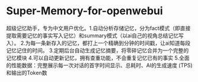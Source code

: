 # Super-Memory-for-openwebui
超级记忆助手，专为中文用户优化。1.自动分析存储记忆，分为fact模式（即直接提取需要记忆的事实写入记忆）和summary模式（以ai自己的视角总结记忆写入）。 2.为每一条新存入的记忆，都打上一个精确到分钟的时间戳，让ai知道每段记忆记住的时间。 3.定期后台自动生成记忆摘要，将零碎记忆合并为一个完整的记忆模块 4.可以自动更新记忆，拥有查重功能，不会重复记忆已有的事实 5.全面的性能数据：完整展示每一次对话的首字时间显示、总耗时、AI的生成速度 (TPS) 和输出的Token数
